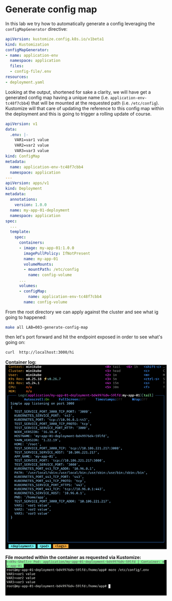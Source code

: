 # Generate config map

In this lab we try how to automatically generate a config leveraging the `configMapGenerator` directive:
```yaml
apiVersion: kustomize.config.k8s.io/v1beta1
kind: Kustomization
configMapGenerator:
- name: application-env
  namespace: application
  files:
  - config-file/.env
resources:
- deployment.yaml

```

Looking at the output, shortened for sake a clarity, we will have get a generated config map 
having a unique name (i.e. `application-env-tc48f7cbb4`) that will be mounted at the requested path (i.e. `/etc/config`). \
Kustomize will that care of updating the reference to this config map within the deployment and this is going to trigger a rolling update of course.

```yaml
apiVersion: v1
data:
  .env: |-
    VAR1=var1 value
    VAR2=var2 value
    VAR3=var3 value
kind: ConfigMap
metadata:
  name: application-env-tc48f7cbb4
  namespace: application
---
apiVersion: apps/v1
kind: Deployment
metadata:
  annotations:
    version: 1.0.0
  name: my-app-01-deployment
  namespace: application
spec:
  ...
  template:
    spec:
      containers:
      - image: my-app-01:1.0.0
        imagePullPolicy: IfNotPresent
        name: my-app-01
        volumeMounts:
        - mountPath: /etc/config
          name: config-volume
      ...
      volumes:
      - configMap:
          name: application-env-tc48f7cbb4 
        name: config-volume
```

From the root directory we can apply against the cluster and see what ig going to happened:
```bash
make all LAB=003-generate-config-map
```

then let's port forward and hit the endpoint exposed in order to see what's going on:
```bash
curl  http://localhost:3000/hi
```

**Container log:**
![001](./images-and-diagrams/001.png)

**File mounted within the container as requested via Kustomize:**
![002](./images-and-diagrams/002.png)